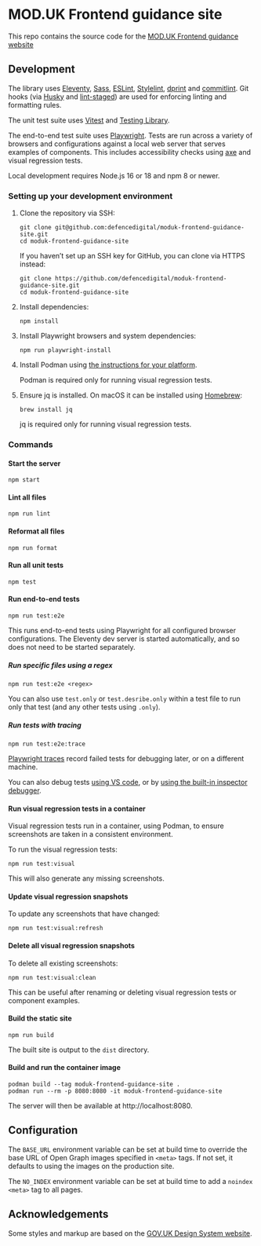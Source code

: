 # MOD.UK Frontend guidance site

This repo contains the source code for the
[MOD.UK Frontend guidance website](https://design-system.service.mod.gov.uk)

## Development

The library uses [Eleventy](https://www.11ty.dev/),
[Sass](https://sass-lang.com), [ESLint](https://eslint.org),
[Stylelint](https://stylelint.io/), [dprint](https://dprint.dev) and
[commitlint](https://commitlint.js.org). Git hooks (via
[Husky](https://typicode.github.io/husky/) and
[lint-staged](https://github.com/okonet/lint-staged)) are used for enforcing
linting and formatting rules.

The unit test suite uses [Vitest](https://vitest.dev) and
[Testing Library](https://testing-library.com).

The end-to-end test suite uses [Playwright](https://playwright.dev/). Tests are
run across a variety of browsers and configurations against a local web server
that serves examples of components. This includes accessibility checks using
[axe](https://www.deque.com/axe/) and visual regression tests.

Local development requires Node.js 16 or 18 and npm 8 or newer.

### Setting up your development environment

1. Clone the repository via SSH:

   ```shell
   git clone git@github.com:defencedigital/moduk-frontend-guidance-site.git
   cd moduk-frontend-guidance-site
   ```

   If you haven’t set up an SSH key for GitHub, you can clone via HTTPS instead:

   ```shell
   git clone https://github.com/defencedigital/moduk-frontend-guidance-site.git
   cd moduk-frontend-guidance-site
   ```

2. Install dependencies:

   ```shell
   npm install
   ```

3. Install Playwright browsers and system dependencies:

   ```shell
   npm run playwright-install
   ```

4. Install Podman using
   [the instructions for your platform](https://podman.io/getting-started/installation).

   Podman is required only for running visual regression tests.

5. Ensure jq is installed. On macOS it can be installed using
   [Homebrew](https://brew.sh/):

   ```shell
   brew install jq
   ```

   jq is required only for running visual regression tests.

### Commands

#### Start the server

```shell
npm start
```

#### Lint all files

```shell
npm run lint
```

#### Reformat all files

```shell
npm run format
```

#### Run all unit tests

```shell
npm test
```

#### Run end-to-end tests

```shell
npm run test:e2e
```

This runs end-to-end tests using Playwright for all configured browser
configurations. The Eleventy dev server is started automatically, and so does
not need to be started separately.

##### Run specific files using a regex

```shell
npm run test:e2e <regex>
```

You can also use `test.only` or `test.desribe.only` within a test file to run
only that test (and any other tests using `.only`).

##### Run tests with tracing

```shell
npm run test:e2e:trace
```

[Playwright traces](https://playwright.dev/docs/trace-viewer-intro) record
failed tests for debugging later, or on a different machine.

You can also debug tests [using VS code](https://playwright.dev/docs/debug), or
by [using the built-in inspector debugger](https://playwright.dev/docs/debug).

#### Run visual regression tests in a container

Visual regression tests run in a container, using Podman, to ensure screenshots
are taken in a consistent environment.

To run the visual regression tests:

```shell
npm run test:visual
```

This will also generate any missing screenshots.

#### Update visual regression snapshots

To update any screenshots that have changed:

```shell
npm run test:visual:refresh
```

#### Delete all visual regression snapshots

To delete all existing screenshots:

```shell
npm run test:visual:clean
```

This can be useful after renaming or deleting visual regression tests or
component examples.

#### Build the static site

```shell
npm run build
```

The built site is output to the `dist` directory.

#### Build and run the container image

```shell
podman build --tag moduk-frontend-guidance-site .
podman run --rm -p 8080:8080 -it moduk-frontend-guidance-site
```

The server will then be available at http://localhost:8080.

## Configuration

The `BASE_URL` environment variable can be set at build time to override the
base URL of Open Graph images specified in `<meta>` tags. If not set, it
defaults to using the images on the production site.

The `NO_INDEX` environment variable can be set at build time to add a `noindex`
`<meta>` tag to all pages.

## Acknowledgements

Some styles and markup are based on the
[GOV.UK Design System website](https://github.com/alphagov/govuk-design-system).
